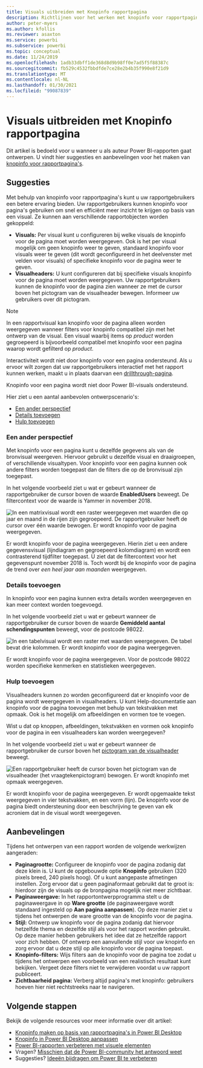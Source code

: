 ```yaml
---
title: Visuals uitbreiden met Knopinfo rapportpagina
description: Richtlijnen voor het werken met knopinfo voor rapportpagina's.
author: peter-myers
ms.author: kfollis
ms.reviewer: asaxton
ms.service: powerbi
ms.subservice: powerbi
ms.topic: conceptual
ms.date: 11/24/2019
ms.openlocfilehash: 1adb33dbff1de368d8d9b98ff0e7ad5f5f88387c
ms.sourcegitcommit: fb529c4532fbbdfde7ce28e2b4b35f990e8f21d9
ms.translationtype: MT
ms.contentlocale: nl-NL
ms.lasthandoff: 01/30/2021
ms.locfileid: "99087839"
---
```

# <a name="extend-visuals-with-report-page-tooltips"></a>Visuals uitbreiden met Knopinfo rapportpagina

Dit artikel is bedoeld voor u wanneer u als auteur Power BI-rapporten gaat ontwerpen. U vindt hier suggesties en aanbevelingen voor het maken van [knopinfo voor rapportpagina's](../create-reports/desktop-tooltips.md).

## <a name="suggestions"></a>Suggesties

Met behulp van knopinfo voor rapportpagina's kunt u uw rapportgebruikers een betere ervaring bieden. Uw rapportgebruikers kunnen knopinfo voor pagina's gebruiken om snel en efficiënt meer inzicht te krijgen op basis van een visual. Ze kunnen aan verschillende rapportobjecten worden gekoppeld:

- **Visuals:** Per visual kunt u configureren bij welke visuals de knopinfo voor de pagina moet worden weergegeven. Ook is het per visual mogelijk om geen knopinfo weer te geven, standaard knopinfo voor visuals weer te geven (dit wordt geconfigureerd in het deelvenster met velden voor visuals) of specifieke knopinfo voor de pagina weer te geven.
- **Visualheaders:** U kunt configureren dat bij specifieke visuals knopinfo voor de pagina moet worden weergegeven. Uw rapportgebruikers kunnen de knopinfo voor de pagina zien wanneer ze met de cursor boven het pictogram van de visualheader bewegen. Informeer uw gebruikers over dit pictogram.

> [!NOTE]
> In een rapportvisual kan knopinfo voor de pagina alleen worden weergegeven wanneer filters voor knopinfo compatibel zijn met het ontwerp van de visual. Een visual waarbij items op _product_ worden gegroepeerd is bijvoorbeeld compatibel met knopinfo voor een pagina waarop wordt gefilterd op _product_.
>
> Interactiviteit wordt niet door knopinfo voor een pagina ondersteund. Als u ervoor wilt zorgen dat uw rapportgebruikers interactief met het rapport kunnen werken, maakt u in plaats daarvan een [drillthrough-pagina](../create-reports/desktop-drillthrough.md).
>
> Knopinfo voor een pagina wordt niet door Power BI-visuals ondersteund.

Hier ziet u een aantal aanbevolen ontwerpscenario's:

- [Een ander perspectief](#different-perspective)
- [Details toevoegen](#add-detail)
- [Hulp toevoegen](#add-help)

### <a name="different-perspective"></a>Een ander perspectief

Met knopinfo voor een pagina kunt u dezelfde gegevens als van de bronvisual weergeven. Hiervoor gebruikt u dezelfde visual en draaigroepen, of verschillende visualtypen. Voor knopinfo voor een pagina kunnen ook andere filters worden toegepast dan de filters die op de bronvisual zijn toegepast.

In het volgende voorbeeld ziet u wat er gebeurt wanneer de rapportgebruiker de cursor boven de waarde **EnabledUsers** beweegt. De filtercontext voor de waarde is Yammer in november 2018.

![In een matrixvisual wordt een raster weergegeven met waarden die op jaar en maand in de rijen zijn gegroepeerd. De rapportgebruiker heeft de cursor over één waarde bewogen. Er wordt knopinfo voor de pagina weergegeven.](media/report-page-tooltips/suggestion-different-perspective.png)

Er wordt knopinfo voor de pagina weergegeven. Hierin ziet u een andere gegevensvisual (lijndiagram en gegroepeerd kolomdiagram) en wordt een contrasterend tijdfilter toegepast. U ziet dat de filtercontext voor het gegevenspunt november 2018 is. Toch wordt bij de knopinfo voor de pagina de trend over _een heel jaar aan maanden_ weergegeven.

### <a name="add-detail"></a>Details toevoegen

In knopinfo voor een pagina kunnen extra details worden weergegeven en kan meer context worden toegevoegd.

In het volgende voorbeeld ziet u wat er gebeurt wanneer de rapportgebruiker de cursor boven de waarde **Gemiddeld aantal schendingspunten** beweegt, voor de postcode 98022.

![In een tabelvisual wordt een raster met waarden weergegeven. De tabel bevat drie kolommen. Er wordt knopinfo voor de pagina weergegeven.](media/report-page-tooltips/suggestion-add-details.png)

Er wordt knopinfo voor de pagina weergegeven. Voor de postcode 98022 worden specifieke kenmerken en statistieken weergegeven.

### <a name="add-help"></a>Hulp toevoegen

Visualheaders kunnen zo worden geconfigureerd dat er knopinfo voor de pagina wordt weergegeven in visualheaders. U kunt Help-documentatie aan knopinfo voor de pagina toevoegen met behulp van tekstvakken met opmaak. Ook is het mogelijk om afbeeldingen en vormen toe te voegen.

Wist u dat op knoppen, afbeeldingen, tekstvakken en vormen ook knopinfo voor de pagina in een visualheaders kan worden weergegeven?

In het volgende voorbeeld ziet u wat er gebeurt wanneer de rapportgebruiker de cursor boven het [pictogram van de visualheader](../create-reports/desktop-visual-elements-for-reports.md) beweegt.

![Een rapportgebruiker heeft de cursor boven het pictogram van de visualheader (het vraagtekenpictogram) bewogen. Er wordt knopinfo met opmaak weergegeven.](media/report-page-tooltips/suggestion-add-help.png)

Er wordt knopinfo voor de pagina weergegeven. Er wordt opgemaakte tekst weergegeven in vier tekstvakken, en een vorm (lijn). De knopinfo voor de pagina biedt ondersteuning door een beschrijving te geven van elk acroniem dat in de visual wordt weergegeven.

## <a name="recommendations"></a>Aanbevelingen

Tijdens het ontwerpen van een rapport worden de volgende werkwijzen aangeraden:

- **Paginagrootte:** Configureer de knopinfo voor de pagina zodanig dat deze klein is. U kunt de opgebouwde optie **Knopinfo** gebruiken (320 pixels breed, 240 pixels hoog). Of u kunt aangepaste afmetingen instellen. Zorg ervoor dat u geen paginaformaat gebruikt dat te groot is: hierdoor zijn de visuals op de bronpagina mogelijk niet meer zichtbaar.
- **Paginaweergave:** In het rapportontwerpprogramma stelt u de paginaweergave in op **Ware grootte** (de paginaweergave wordt standaard ingesteld op **Aan pagina aanpassen**). Op deze manier ziet u tijdens het ontwerpen de ware grootte van de knopinfo voor de pagina.
- **Stijl:** Ontwerp uw knopinfo voor de pagina zodanig dat hiervoor hetzelfde thema en dezelfde stijl als voor het rapport worden gebruikt. Op deze manier hebben gebruikers het idee dat ze hetzelfde rapport voor zich hebben. Of ontwerp een aanvullende stijl voor uw knopinfo en zorg ervoor dat u deze stijl op alle knopinfo voor de pagina toepast.
- **Knopinfo-filters:** Wijs filters aan de knopinfo voor de pagina toe zodat u tijdens het ontwerpen een voorbeeld van een realistisch resultaat kunt bekijken. Vergeet deze filters niet te verwijderen voordat u uw rapport publiceert.
- **Zichtbaarheid pagina:** Verberg altijd pagina's met knopinfo: gebruikers hoeven hier niet rechtstreeks naar te navigeren.

## <a name="next-steps"></a>Volgende stappen

Bekijk de volgende resources voor meer informatie over dit artikel:

- [Knopinfo maken op basis van rapportpagina's in Power BI Desktop](../create-reports/desktop-tooltips.md)
- [Knopinfo in Power BI Desktop aanpassen](../create-reports/desktop-custom-tooltips.md)
- [Power BI-rapporten verbeteren met visuele elementen](../create-reports/desktop-visual-elements-for-reports.md)
- Vragen? [Misschien dat de Power BI-community het antwoord weet](https://community.powerbi.com/)
- Suggesties? [Ideeën bijdragen om Power BI te verbeteren](https://ideas.powerbi.com/)

